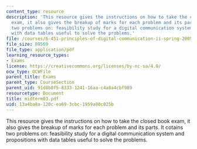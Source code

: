 ```yaml
---
content_type: resource
description: 'This resource gives the instructions on how to take the closed book
  exam, it also gives the breakup of marks for each problem and its parts. It cotains
  two problems on: feasibility study for a digital communication system and propositions
  with data tables useful to solve the problems.'
file: /courses/6-451-principles-of-digital-communication-ii-spring-2005/13a4ba8a120cea693cbc1959a80c025b_midterm03.pdf
file_size: 89569
file_type: application/pdf
learning_resource_types:
- Exams
license: https://creativecommons.org/licenses/by-nc-sa/4.0/
ocw_type: OCWFile
parent_title: Exams
parent_type: CourseSection
parent_uid: 91d8b0f5-8333-1241-16aa-c4a8a4cbf989
resourcetype: Document
title: midterm03.pdf
uid: 13a4ba8a-120c-ea69-3cbc-1959a80c025b
---
```

This resource gives the instructions on how to take the closed book exam, it also gives the breakup of marks for each problem and its parts. It cotains two problems on: feasibility study for a digital communication system and propositions with data tables useful to solve the problems.